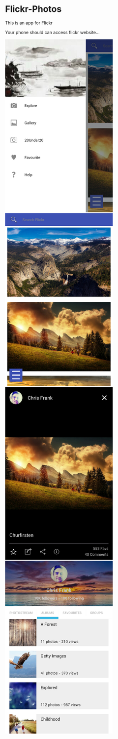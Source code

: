 # Flickr-Photos
This is an app for Flickr

Your phone should can access flickr website...

<img src="https://github.com/TwentySevenC/Flickr-Photos/blob/master/FlichrPhotos/screenshots/S51008-173454.jpg?raw=true" width="350px">

<img src="https://github.com/TwentySevenC/Flickr-Photos/blob/master/FlichrPhotos/screenshots/S51008-173459.jpg?raw=true" width="350px">

<img src="https://github.com/TwentySevenC/Flickr-Photos/blob/master/FlichrPhotos/screenshots/S51008-173543.jpg?raw=true" width="350px">

<img src="https://github.com/TwentySevenC/Flickr-Photos/blob/master/FlichrPhotos/screenshots/S51008-173638.jpg?raw=true" width="350px">
